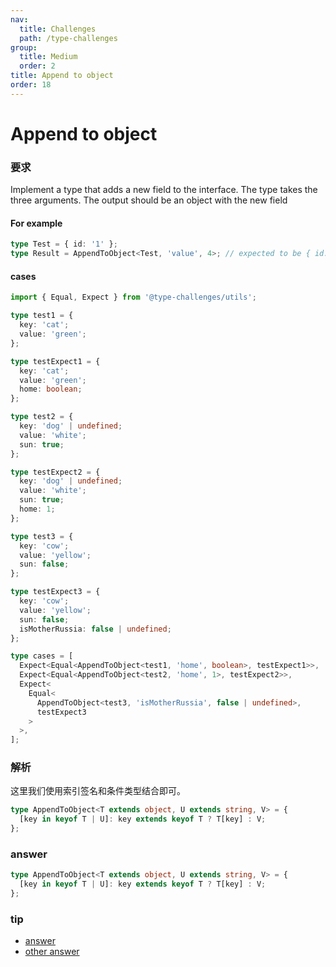 ```yaml
---
nav:
  title: Challenges
  path: /type-challenges
group:
  title: Medium
  order: 2
title: Append to object
order: 18
---
```


# Append to object

### 要求

Implement a type that adds a new field to the interface. The type takes the three arguments. The output should be an object with the new field

#### For example

```ts
type Test = { id: '1' };
type Result = AppendToObject<Test, 'value', 4>; // expected to be { id: '1', value: 4 }
```

#### cases

```ts
import { Equal, Expect } from '@type-challenges/utils';

type test1 = {
  key: 'cat';
  value: 'green';
};

type testExpect1 = {
  key: 'cat';
  value: 'green';
  home: boolean;
};

type test2 = {
  key: 'dog' | undefined;
  value: 'white';
  sun: true;
};

type testExpect2 = {
  key: 'dog' | undefined;
  value: 'white';
  sun: true;
  home: 1;
};

type test3 = {
  key: 'cow';
  value: 'yellow';
  sun: false;
};

type testExpect3 = {
  key: 'cow';
  value: 'yellow';
  sun: false;
  isMotherRussia: false | undefined;
};

type cases = [
  Expect<Equal<AppendToObject<test1, 'home', boolean>, testExpect1>>,
  Expect<Equal<AppendToObject<test2, 'home', 1>, testExpect2>>,
  Expect<
    Equal<
      AppendToObject<test3, 'isMotherRussia', false | undefined>,
      testExpect3
    >
  >,
];
```

### 解析

这里我们使用索引签名和条件类型结合即可。

```ts
type AppendToObject<T extends object, U extends string, V> = {
  [key in keyof T | U]: key extends keyof T ? T[key] : V;
};
```

### answer

```ts
type AppendToObject<T extends object, U extends string, V> = {
  [key in keyof T | U]: key extends keyof T ? T[key] : V;
};
```

### tip

- [answer](https://www.typescriptlang.org/play?ssl=25&ssc=2&pln=23&pc=1#code/PQKgsAUABFCsBMB2KBaKBBADpgpgOwBMoAXAeylICMArHAY2MhhRdZSakoE8NCAnHDwDSfAIYBnUgDdxAax4AKAAKUBAZgAMssQDYAnHXEBKKAGIAtjgIBLAK7mzVWgxSzB4jh1PeoARVs44sTWpHie0FAAkuaYADY4lnjEUKIkXLgkABaiyaIEBOIpUHg4AO5QAGbWOLFEZFk4UNZJOHwVonQ4AHRQACqZjcTpg6JuhcQDWQKNonwA5vb4xOI9-Y2ktsSYm1DimRu1nDN4FDT0yaXWEw3FZZXVteEwAGKkfFA4AB6iMfFPUAADIHLDhDDK9QLJAC8UAA3k0CAAuKAAcgAjCioABfUHDKAAJUCtli0Iw2HwBF6pAA8mcGAAeCFBAA0qKkoliARRrIALAA+KDAYAfT64BhWEjkSiNeHWJGojGs9mcnDInnYjhAgH-AUANWq5VCUAA4lcABK2SjIzLELbiRFC5Z0TJdagrN5zYAIRCQEDASABiCgKAAfTD4Yj4agAE0Nu8AMKkAiNM2tRqRjNhqB+wNgxpYXCEKm05zERki4gUwpOc6sgCqFaru2IfGac1ZuoFMNhHAA2m4eM0oAPSBU+lAAD5QOsAXWRA8bhEKI7HvSgAH4+v3BDOoMjdQBuSA4iCByDBzMZvqQqDxiSBUOXiPZ-0QawxN7JeEAUQAjrYOVZb9RXObFKj4UgHBRJQ8xQZ0OXiPA5kCYBNmsWJxBRXM8UrII0SgbsOAHZEUToHIsIiZUAhIuZpjwCiT2wjJcOIYCxWIfDCIiYjUTI4gKJgKjVVRWicHwASoH2SxkUoUhSHiUQwggRiIDzEhIXgAi4SIwQSIIUg5kxKdbEIHAqhKAgOCEkjSkyK4cAk8QTORFsAmPJjBkhNjzk0riYB4lF9MMycoBM5NzKsKyOWo1FbPsxznJIPg3IiKThLRdzT1UnDITULSe243TeNIUoJOs1EuBqWISoSvBkXaDCcEyyA1JY7yGDyvzhyK0iaqilUSMq2JqtKjgnLqyoOXEJqImscQAFlSAmVp8VscRxGsUR6qmxpjNMiLLOUjyoDI6bChhXsOHass-wA2J6QLClizpMsWLRVkUTS7lODkhS8D5Vk2pAhg0T5AGruBm7-w5B7ySLGkXvpFj4A+r7WVBwGvMh+AweZCH2PpW6Yce+GS3OJHco+ubFuWvhVvWzbvoa6aQrCszmisAH1KCa61FxyAZzPLKLyfKNnlsPhaagABlStMEKUWoxzINwAiAVpeyAQoC4ONdnktDQntSTbXlh1gCdF03S6D0vSQYBFPEUpWg4PUDT1zlgkN60TftR1xGdV13XmW3EGASQPZCPAPDVqBFq1+NsmG-BkKNm07TNi3A+t+ZfVfSAgA)
- [other answer](https://tsch.js.org/527/solutions)
